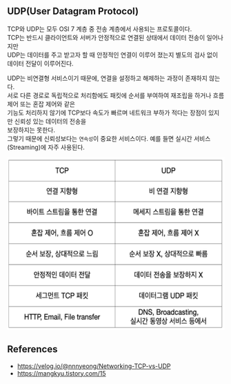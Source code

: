 ## UDP(User Datagram Protocol)
TCP와 UDP는 모두 OSI 7 계층 중 전송 계층에서 사용되는 프로토콜이다.<br>
TCP는 반드시 클라이언트와 서버가 안정적으로 연결된 상태에서 데이터 전송이 일어나지만<br>
UDP는 데이터를 주고 받고자 할 때 안정적인 연결이 이루어 졌는지 별도의 검사 없이 데이터 전달이 이루어진다.

UDP는 비연결형 서비스이기 때문에, 연결을 설정하고 해제하는 과정이 존재하지 않는다.<br>
서로 다른 경로로 독립적으로 처리함에도 패킷에 순서를 부여하여 재조립을 하거나 흐름 제어 또는 혼잡 제어와 같은<br>
기능도 처리하지 않기에 TCP보다 속도가 빠르며 네트워크 부하가 적다는 장점이 있지만 신뢰성 있는 데이터의 전송을<br>
보장하지는 못한다.<br>
그렇기 때문에 신뢰성보다는 `연속성`이 중요한 서비스이다. 예를 들면 실시간 서비스(Streaming)에 자주 사용된다.

<img src="https://github.com/yuwltn/yuwltn/blob/main/photo/TCPUDP.PNG" width="550" height="400" >

## References
* https://velog.io/@nnnyeong/Networking-TCP-vs-UDP
* https://mangkyu.tistory.com/15
